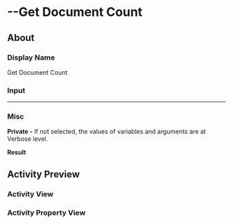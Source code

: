 # --Get Document Count

## About

### Display Name

Get Document Count

### Input

***

### Misc

**Private -** If not selected, the values of variables and arguments are at Verbose level.

**Result**

## Activity Preview

### Activity View

### Activity Property View

